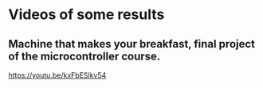 # Videos of some results 

## Machine that makes your breakfast, final project of the microcontroller course. 
https://youtu.be/kxFbESlkv54
